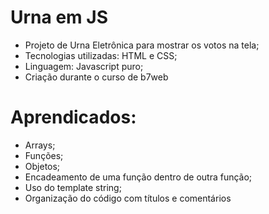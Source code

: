 # Urna em JS

 - Projeto de Urna Eletrônica para mostrar os votos na tela;
 - Tecnologias utilizadas: HTML e CSS;
 - Linguagem: Javascript puro;
 - Criação durante o curso de b7web

# Aprendicados:

 - Arrays;
 - Funções;
 - Objetos;
 - Encadeamento de uma função dentro de outra função;
 - Uso do template string;
 - Organização do código com títulos e comentários

